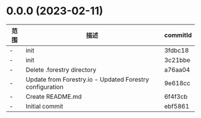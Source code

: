 # 0.0.0 (2023-02-11)

范围|描述|commitId
--|--|--
 - | init | 3fdbc18
 - | init | 3c21bbe
 - | Delete .forestry directory | a76aa04
 - | Update from Forestry.io - Updated Forestry configuration | 9e618cc
 - | Create README.md | 6f4f3cb
 - | Initial commit | ebf5861

